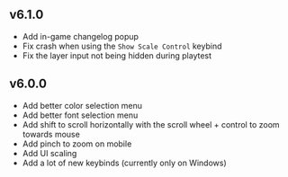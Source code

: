
## v6.1.0

 * Add in-game changelog popup
 * Fix crash when using the `Show Scale Control` keybind
 * Fix the layer input not being hidden during playtest

## v6.0.0

 * Add better color selection menu
 * Add better font selection menu
 * Add shift to scroll horizontally with the scroll wheel + control to zoom towards mouse
 * Add pinch to zoom on mobile
 * Add UI scaling
 * Add a lot of new keybinds (currently only on Windows)
